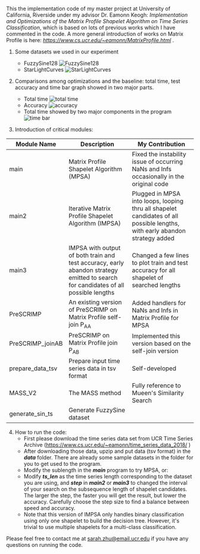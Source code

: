 This the implementation code of my master project at University of California, Riverside under my advisor Dr. Eamonn Keogh:  *Implementation and Optimizations of the Matrix Profile Shapelet Algorithm on Time Series Classification*, which is based on lots of previous works  which I have commented in the code. A more general introduction of works on Matrix Profile is here: *https://www.cs.ucr.edu/~eamonn/MatrixProfile.html* .

1. Some datasets we used in our experiment
	* FuzzySine128
	![FuzzySine128](https://github.com/SarahZhu/IMPSA/tree/master/images/FuzzySine128.jpg)
	* StarLightCurves
	![StarLightCurves](https://github.com/SarahZhu/IMPSA/tree/master/images/StarLightCurves.jpg)
2. Comparisons among optimizations and the baseline: total time, test accuracy and time bar graph showed in two major parts.
	* Total time
	![total time](https://github.com/SarahZhu/IMPSA/tree/master/images/Comparison_of_total_time_among_optimization_methods.jpg)
	* Accuracy
	![accuracy](https://github.com/SarahZhu/IMPSA/tree/master/images/Comparison_of_accuracy_among_optimization_methods.jpg) 
	* Total time showed by two major components in the program
	![time bar](https://github.com/SarahZhu/IMPSA/tree/master/images/Comparison_of_total_time_showed_in_2_parts_among_optimization_methods.jpg)

3. Introduction of critical modules:

Module Name | Description | My Contribution
----------- | ----------- | ---------------
main | Matrix Profile Shapelet Algorithm (MPSA) | Fixed the instability issue of occurring NaNs and Infs occasionally in the original code
main2 | Iterative Matrix Profile Shapelet Algorithm (IMPSA) | Plugged in MPSA into loops, looping thru all shapelet candidates of all possible lengths, with early abandon strategy added
main3 | IMPSA with output of both train and test accuracy, early abandon strategy emitted to search for candidates of all possible lengths | Changed a few lines to plot train and test accuracy for all shapelet of searched lengths
PreSCRIMP | An existing version of PreSCRIMP on Matrix Profile self-join P<sub>AA</sub> | Added handlers for NaNs and Infs in Matrix Profile for MPSA
PreSCRIMP_joinAB | PreSCRIMP on Matrix Profile join P<sub>AB</sub> | Implemented this version based on the self-join version
prepare_data_tsv | Prepare input time series data in tsv format | Self-developed
MASS_V2 | The MASS method | Fully reference to Mueen's Similarity Search
generate_sin_ts | Generate FuzzySine dataset



4. How to run the code:
	* First please download the time series data set from UCR Time Series Archive (https://www.cs.ucr.edu/~eamonn/time_series_data_2018/ ) 
	* After downloading those data, upzip and put data (tsv format) in the ***data*** folder. There are already some sample datasets in the folder for you to get used to the program.
	* Modify the sublength in the ***main*** program to try MPSA, or:
	* Modify ***ts_len*** as the time series length corresponding to the dataset you are using, and ***step*** in ***main2*** or ***main3*** to changed the interval of your search on the subsequence length of shapelet candidates. The larger the step, the faster you will get the result, but lower the accuracy. Carefully choose the step size to find a balance between speed and accuracy.
	* Note that this version of IMPSA only handles binary classification using only one shapelet to build the decision tree. However, it's trivial to use multiple shapelets for a multi-class classification.

Please feel free to contact me at sarah.zhu@email.ucr.edu if you have any questions on running the code.
